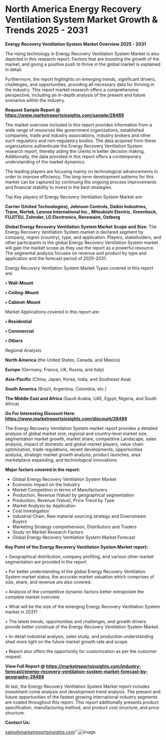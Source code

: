 # North America Energy Recovery Ventilation System Market Growth & Trends 2025 - 2031

<Strong> Energy Recovery Ventilation System Market Overview 2025 - 2031</strong>

The rising technology in Energy Recovery Ventilation System Market is also depicted in this research report. Factors that are boosting the growth of the market, and giving a positive push to thrive in the global market is explained in detail.

Furthermore, the report highlights on emerging trends, significant drivers, challenges, and opportunities, providing all necessary data for thriving in the industry. This report market research offers a comprehensive perspective, including an in-depth analysis of the present and future scenarios within the industry.

<strong>Request Sample Report @ <a href=https://www.marketreportsinsights.com/sample/28489>https://www.marketreportsinsights.com/sample/28489</a></strong>

The market overview included in this report provides information from a wide range of resources like government organizations, established companies, trade and industry associations, industry brokers and other such regulatory and non-regulatory bodies. The data acquired from these organizations authenticate the Energy Recovery Ventilation System research report, thereby aiding the clients in better decision making. Additionally, the data provided in this report offers a contemporary understanding of the market dynamics.

The leading players are focusing mainly on technological advancements in order to improve efficiency. The long-term development patterns for this market can be captured by continuing the ongoing process improvements and financial stability to invest in the best strategies.

Top Key players of Energy Recovery Ventilation System Market are:

<strong>Carrier (United Technologies), Johnson Controls, Daikin Industries, Trane, Nortek, Lennox International Inc., Mitsubishi Electric, Greenheck, FUJITSU, Zehnder, LG Electronics, Renewaire, Ostberg</strong>

<strong><b>Global Energy Recovery Ventilation System Market Scope and Size:</b></strong>
The Energy Recovery Ventilation System market is declared segment by company, region (country), type, and application. Players, stakeholders, and other participants in the global Energy Recovery Ventilation System market will gain the market scope as they use the report as a powerful resource. The segmental analysis focuses on revenue and product by type and application and the forecast period of 2025-2031.

Energy Recovery Ventilation System Market Types covered in this report are:

<strong>• Wall-Mount

• Ceiling-Mount

• Cabinet-Mount</strong>

Market Applications covered in this report are:

<strong>• Residential

• Commercial

• Others</strong> 

Regional Analysis

<strong>North America</strong> (the United States, Canada, and Mexico)

<strong>Europe</strong> (Germany, France, UK, Russia, and Italy)

<strong>Asia-Pacific</strong> (China, Japan, Korea, India, and Southeast Asia)

<strong>South America</strong> (Brazil, Argentina, Colombia, etc.)

<strong>The Middle East and Africa</strong> (Saudi Arabia, UAE, Egypt, Nigeria, and South Africa)

<strong>Go For Interesting Discount Here: <a href=https://www.marketreportsinsights.com/discount/28489>https://www.marketreportsinsights.com/discount/28489</a></strong>

The Energy Recovery Ventilation System market report provides a detailed analysis of global market size, regional and country-level market size, segmentation market growth, market share, competitive Landscape, sales analysis, impact of domestic and global market players, value chain optimization, trade regulations, recent developments, opportunities analysis, strategic market growth analysis, product launches, area marketplace expanding, and technological innovations.

<strong><b>Major factors covered in the report:</b></strong>
<ul>
  <li>Global Energy Recovery Ventilation System Market </li>
  <li>Economic Impact on the Industry</li>
  <li>Market Competition in terms of Manufacturers</li>
  <li>Production, Revenue (Value) by geographical segmentation</li>
  <li>Production, Revenue (Value), Price Trend by Type</li>
  <li>Market Analysis by Application</li>
  <li>Cost Investigation</li>
  <li>Industrial Chain, Raw material sourcing strategy and Downstream Buyers</li>
  <li>Marketing Strategy comprehension, Distributors and Traders</li>
  <li>Study on Market Research Factors</li>
  <li>Global Energy Recovery Ventilation System Market Forecast</li>
</ul>

<strong><b>Key Point of the Energy Recovery Ventilation System Market report:</b></strong>

• Geographical distribution, company profiling, and various other market segmentation are provided in the report.

• For better understanding of the global Energy Recovery Ventilation System market status, the accurate market valuation which comprises of size, share, and revenue are also covered.

• Analysis of the competitive dynamic factors better extrapolate the complete market overview

• What will be the size of the emerging Energy Recovery Ventilation System market in 2031?

• The latest trends, opportunities and challenges, and growth drivers provide better construal of the Energy Recovery Ventilation System Market.

• In-detail industrial analysis, sales study, and production understanding shed more light on the future market growth rate and scope.

• Report also offers the opportunity for customization as per the customer request.

<strong><b>View Full Report @ <a href=https://marketreportsinsights.com/industry-forecast/energy-recovery-ventilation-system-market-forecast-by-geography-28489>https://marketreportsinsights.com/industry-forecast/energy-recovery-ventilation-system-market-forecast-by-geography-28489</a></b></strong>


At last, the Energy Recovery Ventilation System Market report includes investment come analysis and development trend analysis. The present and future opportunities of the fastest growing international industry segments are coated throughout this report. This report additionally presents product specification, manufacturing method, and product cost structure, and price structure.

<strong>Contact Us:</strong>

sales@marketreportsinsights.com"
![image](https://github.com/user-attachments/assets/0dc2d4e7-90e1-4c55-8df9-c295882f1c49)
